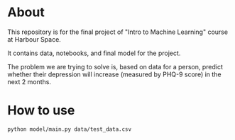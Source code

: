 # About

This repository is for the final project of "Intro to Machine Learning" course at Harbour Space.

It contains data, notebooks, and final model for the project.

The problem we are trying to solve is, based on data for a person, predict whether their depression will increase (measured by PHQ-9 score) in the next 2 months.

# How to use

```sh
python model/main.py data/test_data.csv
```
